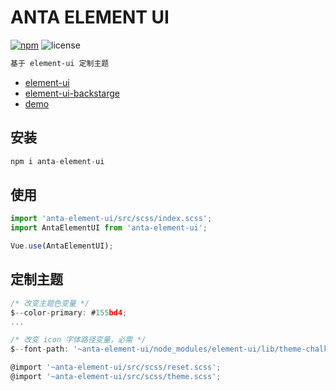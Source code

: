 # ANTA ELEMENT UI

[![npm](https://img.shields.io/npm/v/anta-element-ui)](https://www.npmjs.com/package/anta-element-ui) ![license](https://img.shields.io/npm/l/anta-element-ui)

```html
基于 element-ui 定制主题
```


- [element-ui](https://github.com/ElemeFE/element)
- [element-ui-backstarge](https://github.com/youpinyao/anta-element-ui-backstage)
- [demo](http://anta-element-ui.fetribe.cn/login)

## 安装

```js
npm i anta-element-ui
```

## 使用

```js
import 'anta-element-ui/src/scss/index.scss';
import AntaElementUI from 'anta-element-ui';

Vue.use(AntaElementUI);
```

## 定制主题

```js
/* 改变主题色变量 */
$--color-primary: #155bd4;
...

/* 改变 icon 字体路径变量，必需 */
$--font-path: '~anta-element-ui/node_modules/element-ui/lib/theme-chalk/fonts';

@import '~anta-element-ui/src/scss/reset.scss';
@import '~anta-element-ui/src/scss/theme.scss';
```